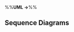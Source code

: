 <link rel="stylesheet" href="{{baseUrl}}/css/textbook.css">

<div class="website-content">

%%**UML &rarr;**%%

## Sequence Diagrams

<div id="main">

<include src="introduction/embed.md" />
<include src="basic/embed.md" />
<include src="objectCreation/embed.md" />
<include src="objectDeletion/embed.md" />
<include src="loops/embed.md" />
<include src="selfInvocation/embed.md" />
<include src="alternativePaths/embed.md" />
<include src="optionalPaths/embed.md" />
<include src="parallelPaths/embed.md" />
<include src="referenceFrames/embed.md" />
<include src="minimalNotation/embed.md" />

</div>

</div>
